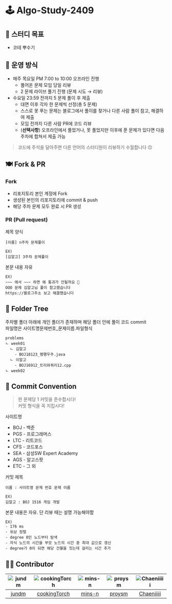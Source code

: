 # 🕹 Algo-Study-2409

## 🎯 스터디 목표
- 코테 뿌수기

## 📕 운영 방식
- 매주 목요일 PM 7:00 to 10:00 오프라인 진행
  - 풀어온 문제 모임 당일 리뷰
  - 2 문제 라이브 풀기 진행 (문제 시도 → 리뷰)
- 수요일 23:59 전까지 5 문제 풀이 후 제출
  - 대면 이후 각자 한 문제씩 선정(총 5 문제)
  - 스스로 못 푸는 문제는 블로그에서 풀이를 찾거나 다른 사람 풀이 참고, 해결하여 제출
  - 모임 전까지 다른 사람 PR에 코드 리뷰
  - (**선택사항**) 오프라인에서 풀었거나, 못 풀었지만 이후에 푼 문제가 있다면 다음 주차에 합쳐서 제출 가능
> 코드에 주석을 달아주면 다른 언어의 스터디원이 리뷰하기 수월합니다 🙃

## 🍽️ Fork & PR

### Fork
- 리포지토리 본인 계정에 Fork
- 생성된 본인의 리포지토리에 commit & push
- 해당 주차 문제 모두 완료 시 PR 생성

### PR (Pull request)
제목 양식
```
[이름] n주차 문제풀이

EX)
[김알고] 3주차 문제풀이
```
본문 내용 자유
```
EX)
~~~ 에서 ~~~ 하면 왜 통과가 안될까요 🥲
OOO 문제 김알고님 풀이 참고했습니다
https://블로그주소 보고 해결했습니다
```
## 📁 Folder Tree
주차별 폴더 아래에 개인 폴더가 존재하며 해당 폴더 안에 풀이 코드 commit<br>
파일명은 사이트명문제번호_문제이름.파일형식
```
problems
ㄴ week01
  ㄴ 김알고
    - BOJ18123_평행우주.java
  ㄴ 이알고
    - BOJ16912_트리와쿼리12.cpp
ㄴ week02
```

## 📑 Commit Convention
> 한 문제당 1 커밋을 준수합시다!<br>
> 커밋 형식을 꼭 지킵시다!

사이트명
- BOJ - 백준 
- PGS - 프로그래머스
- LTC - 리트코드
- CFS - 코드포스
- SEA - 삼성SW Expert Academy
- AGS - 알고스팟
- ETC - 그 외

커밋 제목
```
이름 : 사이트명 문제 번호 문제 이름

EX)
김알고 : BOJ 1516 게임 개발
```
본문 내용은 자유. 단 리뷰 때는 설명 가능해야함
```
EX)
- 176 ms
- 위상 정렬
- degree 0인 노드부터 탐색
- 자식 노드의 시간을 부모 노드의 시간 중 최대 값으로 갱신
- degree가 0이 되면 해당 건물을 짓는데 걸리는 시간 추가
```

## 👨‍🎓 Contributor
|![jundm](https://avatars.githubusercontent.com/u/80582578?v=4)|![cookingTorch](https://avatars.githubusercontent.com/u/129820807?v=4)|![mins-n](https://avatars.githubusercontent.com/u/75118893?v=4)|![proysm](https://avatars.githubusercontent.com/u/104756460?v=4)|![Chaeniiiii](https://avatars.githubusercontent.com/u/97275129?v=4)|
|:---:|:---:|:---:|:---:|:---:|
|[jundm](https://github.com/jundm)|[cookingTorch](https://github.com/cookingTorch)|[mins-n](https://github.com/mins-n)|[proysm](https://github.com/proysm)|[Chaeniiiii](https://github.com/Chaeniiiii)|

